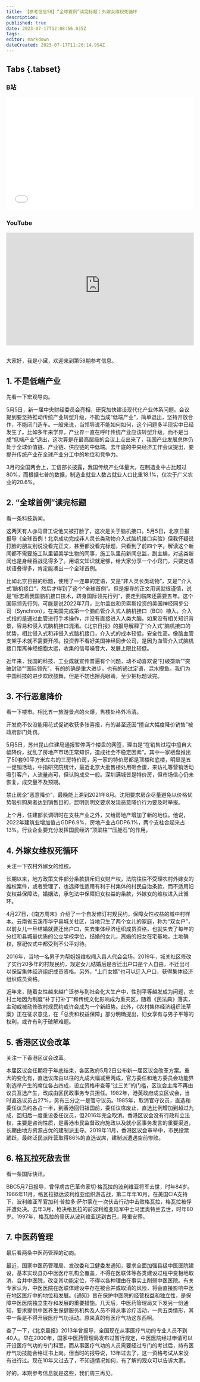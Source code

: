 ```yaml
---
title: 【参考信息58】“全球首例”读完标题；外嫁女维权死循环
description: 
published: true
date: 2023-07-17T12:08:56.035Z
tags: 
editor: markdown
dateCreated: 2023-07-17T11:26:14.994Z
---
```


## Tabs {.tabset}
### B站
<div style="position: relative; padding: 30% 45%;">
<iframe style="position: absolute; width: 100%; height: 100%; left: 0; top: 0;" src="//player.bilibili.com/player.html?&bvid=BV1zg4y157Jy&page=1&as_wide=1&high_quality=1&danmaku=1&autoplay=0" scrolling="no" border="0" frameborder="no" framespacing="0" allowfullscreen="true"></iframe>
</div>

### YouTube
<div style="position: relative; padding: 30% 45%;">
<iframe style="position: absolute; top: 0; left: 0; width: 100%; height: 100%;" src="https://www.youtube-nocookie.com/embed/YouTubeVID" title="YouTube video player" frameborder="0" allow="accelerometer; autoplay; clipboard-write; encrypted-media; gyroscope; picture-in-picture" allowfullscreen></iframe>
</div>

## 

大家好，我是小黛，欢迎来到第58期参考信息。

## 1. 不是低端产业

先看一下宏观导向。

5月5日，新一届中央财经委员会亮相，研究加快建设现代化产业体系问题。会议提到要坚持推动传统产业转型升级，不能当成“低端产业”，简单退出，坚持开放合作，不能闭门造车。一般来说，当领导说不能如何如何，这个问题多半现实中已经发生了。比如多年来学界，产业界一直在呼吁传统产业应该转型升级，而不是当成“低端产业”退出，这次算是在最高层级的会议上点出来了，我国产业发展总体仍处于全球价值链、产业链、供应链的中低端。去年底的中央经济工作会议提出，要提升传统产业在全球产业分工中的地位和竞争力。

3月的全国两会上，工信部长披露，我国传统产业体量大，在制造业中占比超过80%，而根据七普的数据，制造业就业人数占就业人口比重18.1%，仅次于广义农业的20.6%。

## 2. “全球首例”读完标题

看一条科技新闻。

这两天有人@马督工说他又被打脸了，这次是关于脑机接口。5月5日，北京日报报导《全球首例！北京成功完成非人灵长类动物介入式脑机接口实验》但我怀疑说打脸的朋友别说没看完正文，甚至都没看完标题，只看到了前四个字。解读这个新闻都不需要施工队里留美学生物的同事，施工队里前新闻总监，副主编，对这类新闻也是身经百战见得多了。用语文知识就足够，给大家分享一个小窍门，只要定语状语叠得多，肯定能凑出一个全球首例。

比如北京日报的标题，使用了一连串的定语，又是“非人灵长类动物”，又是“‘介入式’脑机接口”，然后才得到了这个“全球首例”。但是报导的正文用词就很谨慎，说是“标志着我国脑机接口技术，跻身国际领先行列”，要走到临床还需要五年。这个国际领先行列，可能是说2022年7月，比尔盖兹和贝索斯投资的美国神经同步公司（Synchron），在美国完成第一个脑血管介入式人脑机接口（BCI）植入。介入式指的是通过血管进行手术操作，并没有直接进入人类大脑。如果没有相关知识背景，容易和侵入式脑机接口混淆。《北京日报》的报导解释了“介入式”脑机接口的优势，相比侵入式和非侵入式脑机接口，介入式的成本较低，安全性高。像脑血管支架手术就不需要开颅。投资界不看好美国神经同步公司，是因为血管介入式脑机接口距离神经细胞太远，收集的信号噪音大，发展上限比较低。

近年来，我国的科技、工业成就宣传普遍有个问题，动不动喜欢说“打破垄断”“突破封锁”“国际领先”，有的的确是重大进步，也有的通过定语，混水摸鱼。我们为中国科技的进步欢欣鼓舞，但是不妨也擦亮眼睛，至少把标题读完。

## 3. 不行恶意降价

看一下楼市。相比五一旅游景点的火爆，售楼处格外冷清。

开发商不仅没能用花式促销收获多张喜报，有的甚至还因“擅自大幅度降价销售”被政府部门处罚。

5月5日，苏州昆山住建局通报暂停两个楼盘的网签，理由是“在销售过程中擅自大幅降价，扰乱了房地产市场正常知识，造成社会不稳定因素”。其中一家楼盘推出了50套90平方米左右的三房特价房，另一家的特价房都是顶楼和底楼，明显是五一促销活动。中指研究院统计，最近北京大批售楼处用砸金蛋，来访礼等营销活动吸引客户，人流量尚可，但认购成交一般。深圳满城皆是特价房，但市场信心仍未恢复，成交量不及预期。

禁止房企“恶意降价”，最晚能上溯到2021年8月。沈阳要求房企尽量避免以价格优势吸引购房者达到销售目的，昆明则明文要求发现恶意降价行为要及时举报。

上个月，住建部长调研时在支柱产业之外，又给房地产增加了新的地位。他说，2022年建筑业增加值占GDP6.9%，房地产业占GDP6.1%，两个支柱合起来占13%。行业企业要充分发挥国民经济“顶梁柱”“压舱石”的作用。

## 4. 外嫁女维权死循环

关注一下农村外嫁女的维权。

长期以来，地方政策文件部分条款排斥妇女财产权，法院往往不受理农村外嫁女的维权案件，或者受理了，也选择性适用有利于村集体的村民自治条款，而不适用妇女权益保障法，婚姻法，承包法中保障妇女权益的条款，外嫁女的维权进入此循环。

4月27日，《南方周末》介绍了一个自发修订村规民约，保障女性权益的城中村样本。云南省玉溪市华宁县城关社区，当地只生了两个女儿的家庭，称为“双女户”，以前女儿一旦结婚就要迁出户口，失去集体经济组织成员资格，也就失去了每年的分红和县城最优质的公立学校学位，结婚的女儿，离婚的妇女在宅基地，土地确权，祭祀仪式中都受到不公平对待。

2016年，当地一名男子为帮姐姐维权闯入县人代会会场。2019年，城关社区修改了实行20多年的村规民约，规定女儿结婚后是否迁出户口是个人自由，不迁出可以保留集体经济组织成员资格。另外，“上门女婿”也可以迁入户口，获得集体经济组织成员资格。

近年来，随着女性越来越广泛参与到社会化大生产中，性别平等越发成为问题，农村土地因为制度“补丁打补丁”和传统文化影响成为重灾区，随着《民法典》落实，主动或被动修改村规民约或许会成为一个新趋势。此外，《农村集体经济组织法草案》正在征求意见，在「总责和权益保障」部分明确提出，妇女享有与男子平等的权利，或许有利于破解难题。

## 5. 香港区议会改革

关注一下香港区议会改革。

本届区议会任期将于年底结束，各区政府5月2日公布新一届区议会改革方案。重大的变化有，直选议席由以往的九成大幅减至两成，官方委任和地方委员会功能界别选举产生的席位各占四成，设立资格审查等“过三关”的门槛，区议会主席不再由议员互选产生，改成由区民政事务专员担任。1982年，港英政府成立区议会，当时直选议员占27%，另有三分之一是官守议员。1985年，取消官守议员，直选和委任议员约各占一半，到香港回归祖国前，委任议席废止，直选比例增加到超过九成，回归后一度重设委任议员，但2016年完全取消。香港区议会没有行政和立法权，主要是咨询性质，是香港市民监督政府施政以及就小区事务发言的重要渠道，长期由地方资源占优的建制派主导。2019年11月，香港区议会审举中，市民投票踊跃，最终泛民派阵营取得86%的直选议席，建制派遭遇空前惨败。

## 6. 格瓦拉死敌去世

看一条国际快讯。

BBC5月7日报导，曾俘虏古巴革命家切·格瓦拉的波利维亚将军去世，时年84岁。1966年11月，格瓦拉抵达波利维亚组织游击战，第二年年10月，在美国CIA支持下，波利维亚军官加利·普拉多·萨尔蒙在一次伏击行动中击败格瓦拉，格瓦拉被俘并遭处决。去年3月，枪决格瓦拉的前波利维亚陆军中士马里奥特兰去世，时年80岁。1997年，格瓦拉的骨灰从波利维亚运到古巴，隆重安葬。

## 7. 中医药管理

最后看两条中医药管理的动向。

最近，国家中医药管理局、发改委和卫健委发通知，要求全面加强县级中医医院建设，基本实现县办中医医疗机构全覆盖，不得在医联体等各类建设过程中变相地取消、合并中医院，改变其功能定位，不得以各种理由在事实上削弱中医医院。有关专家认为，中医医院在医联体建设中存在被合并或取消的风险，将会直接影响中医在地区医疗中的地位和发展。《通知》旨在保护中医院的经营权益和独立性，是保障中医医院独立生存和发展的重要措施。几天后，中医药管理局又下发另一份通知，要求提供中医养生保健服务机构及人员不得从事诊疗活动，一共五类情形，其中一条是不得开展医疗气功活动。原来真的有医疗气功这东西啊。

查了一下，《北京晨报》2013年曾报导，全国现在从事医疗气功的专业人员不到40人。早在2000年，国家中医药管理局发布过暂行规定，中医医院经过申请可以开设医疗气功的专门科室，而从事医疗气功的人员需要经过专门的考试后，持有医疗气功技能合格证书上岗。但当时的报导说，13年过去了，这一资格考试从来没有进行过。现在10年又过去了，不知道情况如何，有了解的观众可以告诉大家。

好的，本期参考信息就是这些，我们周三再见。


